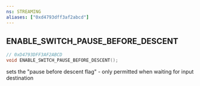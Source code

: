 ```yaml
---
ns: STREAMING
aliases: ["0xd4793dff3af2abcd"]
---
```

## ENABLE_SWITCH_PAUSE_BEFORE_DESCENT

```c
// 0xD4793DFF3AF2ABCD
void ENABLE_SWITCH_PAUSE_BEFORE_DESCENT();
```

sets the "pause before descent flag" - only permitted when waiting for input destination


